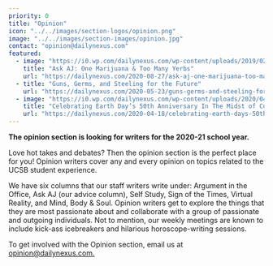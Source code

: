 ```yaml
---
priority: 0
title: "Opinion"
icon: "../../images/section-logos/opinion.png"
image: "../../images/section-images/opinion.jpg"
contact: "opinion@dailynexus.com"
featured:
  - image: "https://i0.wp.com/dailynexus.com/wp-content/uploads/2019/02/ask-aj.jpg"
    title: "Ask AJ: One Marijuana & Too Many Yerbs"
    url: "https://dailynexus.com/2020-08-27/ask-aj-one-marijuana-too-many-yerbs/"
  - title: "Guns, Germs, and Steeling for the Future"
    url: "https://dailynexus.com/2020-05-23/guns-germs-and-steeling-for-the-future/"
  - image: "https://i0.wp.com/dailynexus.com/wp-content/uploads/2020/04/earthday-e1586999410466.jpg"
    title: "Celebrating Earth Day’s 50th Anniversary In The Midst of Coronavirus"
    url: "https://dailynexus.com/2020-04-18/celebrating-earth-days-50th-anniversary-in-the-midst-of-covid-19/"
---
```

**The opinion section is looking for writers for the 2020-21 school year.**

Love hot takes and debates? Then the opinion section is the perfect place for you!
Opinion writers cover any and every opinion on topics related to the UCSB student experience. 

We have six columns that our staff writers write under: Argument in the Office, Ask AJ
(our advice column), Self Study, Sign of the Times, Virtual Reality, and Mind, Body & Soul.
Opinion writers get to explore the things that they are most passionate about and collaborate 
with a group of passionate and outgoing individuals. Not to mention, our weekly meetings are
known to include kick-ass icebreakers and hilarious horoscope-writing sessions. 

To get involved with the Opinion section, email us at [opinion@dailynexus.com.](mailto:opinion@dailynexus.com)